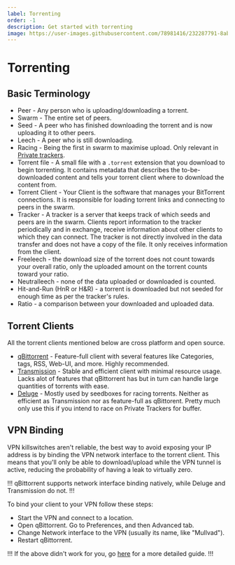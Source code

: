 ```yaml
---
label: Torrenting
order: -1
description: Get started with torrenting
image: https://user-images.githubusercontent.com/78981416/232287791-8ab2be5d-0944-4a2b-a1cf-1d25e50ca42e.png
---
```


# Torrenting

## Basic Terminology

- Peer - Any person who is uploading/downloading a torrent.
- Swarm - The entire set of peers.
- Seed - A peer who has finished downloading the torrent and is now uploading it to other peers.
- Leech - A peer who is still downloading.
- Racing - Being the first in swarm to maximise upload. Only relevant in [Private trackers](/sourcing/private-trackers/).
- Torrent file - A small file with a `.torrent` extension that you download to begin torrenting. It contains metadata that describes the to-be-downloaded content and tells your torrent client where to download the content from.
- Torrent Client - Your Client is the software that manages your BitTorrent connections. It is responsible for loading torrent links and connecting to peers in the swarm.
- Tracker - A tracker is a server that keeps track of which seeds and peers are in the swarm. Clients report information to the tracker periodically and in exchange, receive information about other clients to which they can connect. The tracker is not directly involved in the data transfer and does not have a copy of the file. It only receives information from the client.
- Freeleech - the download size of the torrent does not count towards your overall ratio, only the uploaded amount on the torrent counts toward your ratio.
- Neutralleech -  none of the data uploaded or downloaded is counted.
- Hit-and-Run (HnR or H&R) - a torrent is downloaded but not seeded for enough time as per the tracker's rules.
- Ratio - a comparison between your downloaded and uploaded data.

## Torrent Clients

All the torrent clients mentioned below are cross platform and open source.

- [qBittorrent](/tutorials/qbittorrent) - Feature-full client with several features like Categories, tags, RSS, Web-UI, and more. Highly recommended.
- [Transmission](/tutorials/transmission) - Stable and efficient client with minimal resource usage. Lacks alot of features that qBittorrent has but in turn can handle large quantities of torrents with ease.
- [Deluge](/tutorials/deluge) - Mostly used by seedboxes for racing torrents. Neither as efficient as Transmission nor as feature-full as qBittorent. Pretty much only use this if you intend to race on Private Trackers for buffer.

## VPN Binding

VPN killswitches aren't reliable, the best way to avoid exposing your IP address is by binding the VPN network interface to the torrent client. This means that you'll only be able to download/upload while the VPN tunnel is active, reducing the probability of having a leak to virtually zero.

!!!
qBittorrent supports network interface binding natively, while Deluge and Transmission do not.
!!!

To bind your client to your VPN follow these steps:

- Start the VPN and connect to a location.
- Open qBittorrent. Go to Preferences, and then Advanced tab.
- Change Network interface to the VPN (usually its name, like "Mullvad").
- Restart qBittorrent.

!!!
If the above didn't work for you, go [here](/tutorials/vpn-binding) for a more detailed guide.
!!!
